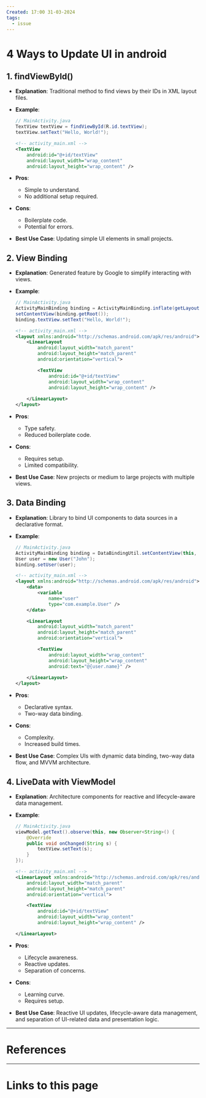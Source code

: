 ```yaml
---
Created: 17:00 31-03-2024
tags:
  - issue
---
```


# 4 Ways to Update UI in android
## 1. findViewById()
- **Explanation**: Traditional method to find views by their IDs in XML layout files.
- **Example**:
  ```java
  // MainActivity.java
  TextView textView = findViewById(R.id.textView);
  textView.setText("Hello, World!");
  ```
  
  ```xml
  <!-- activity_main.xml -->
  <TextView
      android:id="@+id/textView"
      android:layout_width="wrap_content"
      android:layout_height="wrap_content" />
  ```
- **Pros**:
  - Simple to understand.
  - No additional setup required.
- **Cons**:
  - Boilerplate code.
  - Potential for errors.
- **Best Use Case**: Updating simple UI elements in small projects.

## 2. View Binding

- **Explanation**: Generated feature by Google to simplify interacting with views.
- **Example**:
  ```java
  // MainActivity.java
  ActivityMainBinding binding = ActivityMainBinding.inflate(getLayoutInflater());
  setContentView(binding.getRoot());
  binding.textView.setText("Hello, World!");
  ```
  
  ```xml
  <!-- activity_main.xml -->
  <layout xmlns:android="http://schemas.android.com/apk/res/android">
      <LinearLayout
          android:layout_width="match_parent"
          android:layout_height="match_parent"
          android:orientation="vertical">

          <TextView
              android:id="@+id/textView"
              android:layout_width="wrap_content"
              android:layout_height="wrap_content" />
          
      </LinearLayout>
  </layout>
  ```
- **Pros**:
  - Type safety.
  - Reduced boilerplate code.
- **Cons**:
  - Requires setup.
  - Limited compatibility.
- **Best Use Case**: New projects or medium to large projects with multiple views.

## 3. Data Binding

- **Explanation**: Library to bind UI components to data sources in a declarative format.
- **Example**:
  ```java
  // MainActivity.java
  ActivityMainBinding binding = DataBindingUtil.setContentView(this, R.layout.activity_main);
  User user = new User("John");
  binding.setUser(user);
  ```
  
  ```xml
  <!-- activity_main.xml -->
  <layout xmlns:android="http://schemas.android.com/apk/res/android">
      <data>
          <variable
              name="user"
              type="com.example.User" />
      </data>

      <LinearLayout
          android:layout_width="match_parent"
          android:layout_height="match_parent"
          android:orientation="vertical">

          <TextView
              android:layout_width="wrap_content"
              android:layout_height="wrap_content"
              android:text="@{user.name}" />
          
      </LinearLayout>
  </layout>
  ```
- **Pros**:
  - Declarative syntax.
  - Two-way data binding.
- **Cons**:
  - Complexity.
  - Increased build times.
- **Best Use Case**: Complex UIs with dynamic data binding, two-way data flow, and MVVM architecture.

## 4. LiveData with ViewModel

- **Explanation**: Architecture components for reactive and lifecycle-aware data management.
- **Example**:
  ```java
  // MainActivity.java
  viewModel.getText().observe(this, new Observer<String>() {
      @Override
      public void onChanged(String s) {
          textView.setText(s);
      }
  });
  ```
  
  ```xml
  <!-- activity_main.xml -->
  <LinearLayout xmlns:android="http://schemas.android.com/apk/res/android"
      android:layout_width="match_parent"
      android:layout_height="match_parent"
      android:orientation="vertical">

      <TextView
          android:id="@+id/textView"
          android:layout_width="wrap_content"
          android:layout_height="wrap_content" />

  </LinearLayout>
  ```
- **Pros**:
  - Lifecycle awareness.
  - Reactive updates.
  - Separation of concerns.
- **Cons**:
  - Learning curve.
  - Requires setup.
- **Best Use Case**: Reactive UI updates, lifecycle-aware data management, and separation of UI-related data and presentation logic.




--- 
# References



--- 
# Links to this page


